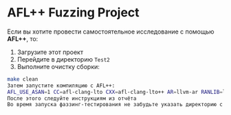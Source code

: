 # AFL++ Fuzzing Project

Если вы хотите провести самостоятельное исследование с помощью **AFL++**, то:

1. Загрузите этот проект
2. Перейдите в директорию `Test2`
3. Выполните очистку сборки:

```bash
make clean
Затем запустите компиляцию с AFL++:
AFL_USE_ASAN=1 CC=afl-clang-lto CXX=afl-clang-lto++ AR=llvm-ar RANLIB=llvm-ranlib AS=llvm-as CFLAGS="-O0 -g -fprofile-instr-generate -fcoverage-mapping" make fuzz_harness
После этого следуйте инструкциям из отчёта
Во время запуска фаззинг-тестирования не забудьте указать директорию с входными данными и директорию для сохранения выходных данных AFL =)
